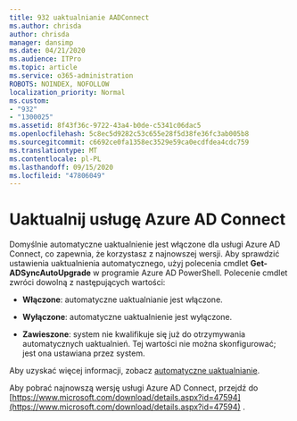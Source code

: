 ```yaml
---
title: 932 uaktualnianie AADConnect
ms.author: chrisda
author: chrisda
manager: dansimp
ms.date: 04/21/2020
ms.audience: ITPro
ms.topic: article
ms.service: o365-administration
ROBOTS: NOINDEX, NOFOLLOW
localization_priority: Normal
ms.custom:
- "932"
- "1300025"
ms.assetid: 8f43f36c-9722-43a4-b0de-c5341c06dac5
ms.openlocfilehash: 5c8ec5d9282c53c655e28f5d38fe36fc3ab005b8
ms.sourcegitcommit: c6692ce0fa1358ec3529e59ca0ecdfdea4cdc759
ms.translationtype: MT
ms.contentlocale: pl-PL
ms.lasthandoff: 09/15/2020
ms.locfileid: "47806049"
---
```

# <a name="upgrade-azure-ad-connect"></a>Uaktualnij usługę Azure AD Connect

Domyślnie automatyczne uaktualnienie jest włączone dla usługi Azure AD Connect, co zapewnia, że korzystasz z najnowszej wersji. Aby sprawdzić ustawienia uaktualnienia automatycznego, użyj polecenia cmdlet **Get-ADSyncAutoUpgrade** w programie Azure AD PowerShell. Polecenie cmdlet zwróci dowolną z następujących wartości:

- **Włączone**: automatyczne uaktualnianie jest włączone.

- **Wyłączone**: automatyczne uaktualnienie jest wyłączone.

- **Zawieszone**: system nie kwalifikuje się już do otrzymywania automatycznych uaktualnień. Tej wartości nie można skonfigurować; jest ona ustawiana przez system.

Aby uzyskać więcej informacji, zobacz [automatyczne uaktualnianie](https://docs.microsoft.com/azure/active-directory/connect/active-directory-aadconnect-feature-automatic-upgrade).

Aby pobrać najnowszą wersję usługi Azure AD Connect, przejdź do [https://www.microsoft.com/download/details.aspx?id=47594](https://www.microsoft.com/download/details.aspx?id=47594) .
